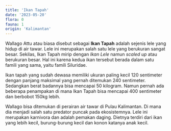 ```yaml
---
title: 'Ikan Tapah'
date: '2023-05-20'
flora: 0
fauna: 1
origin: 'Kalimantan'
---
```


Wallago Attu atau biasa disebut sebagai **Ikan Tapah** adalah sejenis lele yang hidup di air tawar. Lele ini merupakan salah satu lele yang berukuran sangat besar.
Sekilas, Ikan Tapah mirip dengan *Ikan Lele* namun _scaled up_ atau berukuran besar. Hal ini karena kedua ikan tersebut berada dalam satu famili yang sama, yaitu famili Siluridae.

Ikan tapah yang sudah dewasa memiliki ukuran paling kecil 120 sentimeter dengan panjang maksimal yang pernah ditemukan 240 sentimeter. Sedangkan berat badannya bisa mencapai 50 kilogram. Namun pernah ada beberapa penampakan di mana Ikan Tapah bisa mencapai 400 sentimeter dan berbobot 150kg lebih. 

Wallago bisa ditemukan di perairan air tawar di Pulau Kalimantan. Di mana dia menjadi salah satu predator puncak pada ekosistemnya.
Lele ini merupakan karnivora dan adalah pemakan daging. Dietnya terdiri dari ikan yang lebih kecil, burung-burung kecil dan konon katanya anak kecil.
